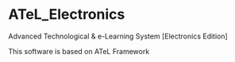 # ATeL_Electronics
Advanced Technological &amp; e-Learning System [Electronics Edition]

This software is based on ATeL Framework
